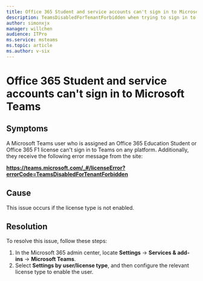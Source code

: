 ```yaml
---
title: Office 365 Student and service accounts can't sign in to Microsoft Teams
description: TeamsDisabledForTenantForbidden when trying to sign in to Microsoft Teams by using an Office 365 Education Student or Office 365 F1 license.
author: simonxjx
manager: willchen
audience: ITPro
ms.service: msteams
ms.topic: article
ms.author: v-six
---
```


# Office 365 Student and service accounts can't sign in to Microsoft Teams

## Symptoms

A Microsoft Teams user who is assigned an Office 365 Education Student or Office 365 F1 license can't sign in to Teams on any platform. Additionally, they receive the following error message from the site:

**https://teams.microsoft.com/_#/licenseError?errorCode=TeamsDisabledForTenantForbidden**

## Cause

This issue occurs if the license type is not enabled. 

## Resolution

To resolve this issue, follow these steps:  
 
1. In the Microsoft 365 admin center, locate **Settings** -> **Services & add-ins** -> **Microsoft Teams**.     
2. Select **Settings by user/license type**, and then configure the relevant license type to enable the user.    
